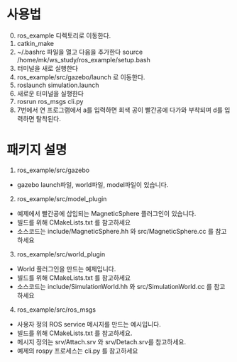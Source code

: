 # 사용법
0. ros_example 디렉토리로 이동한다.
1. catkin_make
2. ~/.bashrc 파일을 열고 다음을 추가한다
source /home/mk/ws_study/ros_example/setup.bash
3. 터미널을 새로 실행한다
4. ros_example/src/gazebo/launch 로 이동한다.
5. roslaunch simulation.launch
6. 새로운 터미널을 실행한다
7. rosrun ros_msgs cli.py
8. 7번에서 연 프로그램에서 
a를 입력하면 회색 공이 빨간공에 다가와 부착되며
d를 입력하면 탈착된다.

# 패키지 설명
1. ros_example/src/gazebo
- gazebo launch파일, world파일, model파일이 있습니다.

2. ros_example/src/model_plugin
- 예제에서 빨간공에 삽입되는 MagneticSphere 플러그인이 있습니다.
- 빌드를 위해 CMakeLists.txt 를 참고하세요
- 소스코드는 include/MagneticSphere.hh 와 src/MagneticSphere.cc 를 참고하세요

3. ros_example/src/world_plugin
- World 플러그인을 만드는 예제입니다.
- 빌드를 위해 CMakeLists.txt 를 참고하세요
- 소스코드는 include/SimulationWorld.hh 와 src/SimulationWorld.cc 를 참고하세요

4. ros_example/src/ros_msgs
- 사용자 정의 ROS service 메시지를 만드는 예시입니다.
- 빌드를 위해 CMakeLists.txt 를 참고하세요.
- 메시지 정의는 srv/Attach.srv 와 srv/Detach.srv를 참고하세요.
- 예제의 rospy 프로세스는 cli.py 를 참고하세요
